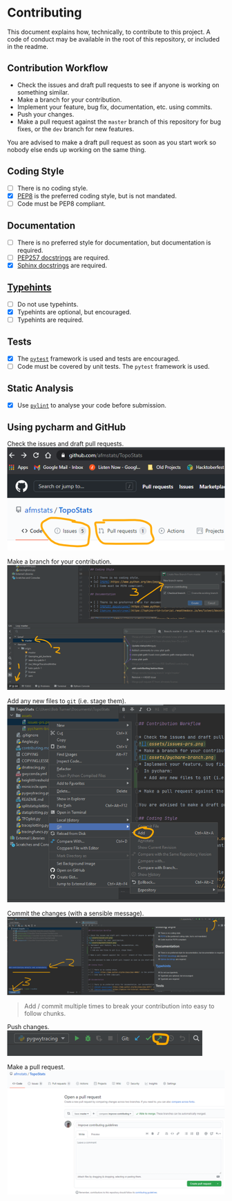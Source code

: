 # Contributing

This document explains how, technically, to contribute to this project. A code of conduct may be available in the root of this repository, or included in the readme.

## Contribution Workflow

* Check the issues and draft pull requests to see if anyone is working on something similar.
* Make a branch for your contribution.
* Implement your feature, bug fix, documentation, etc. using commits.
* Push your changes.
* Make a pull request against the `master` branch of this repository for bug fixes, or the `dev` branch for new features.

You are advised to make a draft pull request as soon as you start work so nobody else ends up working on the same thing.

## Coding Style

* [ ] There is no coding style.
* [x] [PEP8](https://www.python.org/dev/peps/pep-0008/) is the preferred coding style, but is not mandated.
* [ ] Code must be PEP8 compliant.

## Documentation

* [ ] There is no preferred style for documentation, but documentation is required.
* [ ] [PEP257 docstrings](https://www.python.org/dev/peps/pep-0257/) are required.
* [x] [Sphinx docstrings](https://sphinx-rtd-tutorial.readthedocs.io/en/latest/docstrings.html) are required.

## [Typehints](https://docs.python.org/3/library/typing.html)

* [ ] Do not use typehints.
* [x] Typehints are optional, but encouraged.
* [ ] Typehints are required.

## Tests

* [x] The [`pytest`](https://docs.pytest.org/en/stable/) framework is used and tests are encouraged.
* [ ] Code must be covered by unit tests. The `pytest` framework is used.

## Static Analysis

* [x] Use [`pylint`](https://pypi.org/project/pylint/) to analyse your code before submission.

## Using pycharm and GitHub

Check the issues and draft pull requests.
![](assets/issues-prs.png)

Make a branch for your contribution.
![](assets/pycharm-branch.png)

Add any new files to `git` (i.e. stage them).
![](assets/stage.png)

Commit the changes (with a sensible message).
![](assets/commit.png)
> Add / commit multiple times to break your contribution into easy to follow chunks.

Push changes.
![](assets/push.png)

Make a pull request.
![](assets/pull-request.png)
